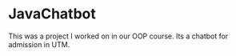 # JavaChatbot
This was a project I worked on in our OOP course. Its a chatbot for admission in UTM. 
